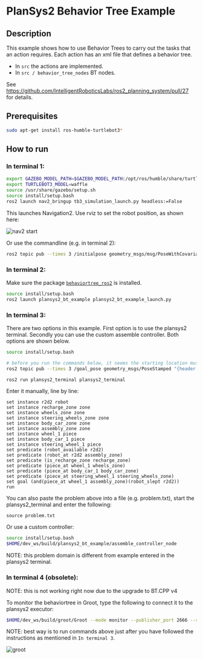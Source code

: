 # PlanSys2 Behavior Tree Example

## Description

This example shows how to use Behavior Trees to carry out the tasks that an action requires. Each action has an xml file that defines a behavior tree.
- In `src` the actions are implemented.
- In `src / behavior_tree_nodes` BT nodes.

See https://github.com/IntelligentRoboticsLabs/ros2_planning_system/pull/27 for details.

## Prerequisites
```bash
sudo apt-get install ros-humble-turtlebot3*
```

## How to run

### In terminal 1:

```bash
export GAZEBO_MODEL_PATH=$GAZEBO_MODEL_PATH:/opt/ros/humble/share/turtlebot3_gazebo/models
export TURTLEBOT3_MODEL=waffle
source /usr/share/gazebo/setup.sh
source install/setup.bash
ros2 launch nav2_bringup tb3_simulation_launch.py headless:=False
```

This launches Navigation2. Use rviz to set the robot position, as shown here:

 ![nav2 start](nav2_init.png)

Or use the commandline (e.g. in terminal 2):
```bash
ros2 topic pub --times 3 /initialpose geometry_msgs/msg/PoseWithCovarianceStamped "{header: {stamp: {sec: 0, nanosec: 0}, frame_id: 'map'}, pose:{pose: {position: {x: -2.0, y: -0.5, z: 0.01}, orientation: {x: 0.0, y: 0.0, z: 0.0, w: 1.0}}}}"
```

### In terminal 2:

Make sure the package [`behaviortree_ros2`](https://github.com/BehaviorTree/BehaviorTree.ROS2) is installed.

```bash
source install/setup.bash
ros2 launch plansys2_bt_example plansys2_bt_example_launch.py
```

### In terminal 3:

There are two options in this example. First option is to use the plansys2 terminal. Secondly you can use the custom assemble controller. Both options are shown below.

```bash
source install/setup.bash

# before you run the commands below, it seems the starting location must be different to prevent an error
ros2 topic pub --times 3 /goal_pose geometry_msgs/PoseStamped "{header: {stamp: {sec: 0}, frame_id: 'map'}, pose: {position: {x: -0.4, y: 0.4, z: 0.01}, orientation: {w: 0.0}}}"

ros2 run plansys2_terminal plansys2_terminal
```

Enter it manually, line by line:

```text
set instance r2d2 robot
set instance recharge_zone zone
set instance wheels_zone zone
set instance steering_wheels_zone zone
set instance body_car_zone zone
set instance assembly_zone zone
set instance wheel_1 piece
set instance body_car_1 piece
set instance steering_wheel_1 piece
set predicate (robot_available r2d2)
set predicate (robot_at r2d2 assembly_zone)
set predicate (is_recharge_zone recharge_zone)
set predicate (piece_at wheel_1 wheels_zone)
set predicate (piece_at body_car_1 body_car_zone)
set predicate (piece_at steering_wheel_1 steering_wheels_zone)
set goal (and(piece_at wheel_1 assembly_zone)(robot_slept r2d2))
run
```
You can also paste the problem above into a file (e.g. problem.txt), start the plansys2_terminal and enter the following:

```text
source problem.txt
```
Or use a custom controller:

```bash
source install/setup.bash
$HOME/dev_ws/build/plansys2_bt_example/assemble_controller_node
```
NOTE: this problem domain is different from example entered in the plansys2 terminal.

### In terminal 4 (obsolete):

NOTE: this is not working right now due to the upgrade to BT.CPP v4

To monitor the behaviortree in Groot, type the following to connect it to the plansys2 executor:
```bash
$HOME/dev_ws/build/groot/Groot --mode monitor --publisher_port 2666 --server_port 2667 --autoconnect
```

NOTE: best way is to run commands above just after you have followed the instructions as mentioned in `In terminal 3`.

![groot](groot.png)